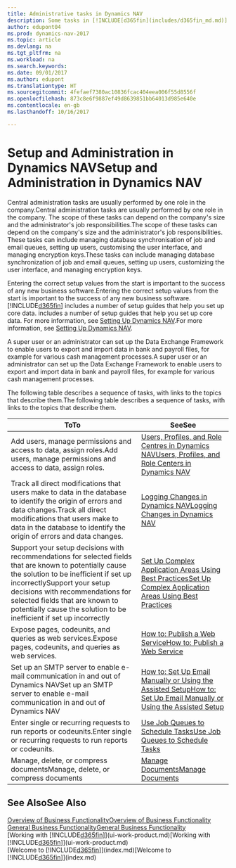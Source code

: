 ```yaml
---
title: Administrative tasks in Dynamics NAV
description: Some tasks in [!INCLUDE[d365fin](includes/d365fin_md.md)] requires central administration and setup. See what they are and learn what to do.
author: edupont04
ms.prod: dynamics-nav-2017
ms.topic: article
ms.devlang: na
ms.tgt_pltfrm: na
ms.workload: na
ms.search.keywords: 
ms.date: 09/01/2017
ms.author: edupont
ms.translationtype: HT
ms.sourcegitcommit: 4fefaef7380ac10836fcac404eea006f55d8556f
ms.openlocfilehash: 873c8e6f9887ef49d8639851bb64013d985e640e
ms.contentlocale: en-gb
ms.lasthandoff: 10/16/2017

---
```

# <a name="setup-and-administration-in-dynamics-nav"></a><span data-ttu-id="a57e8-104">Setup and Administration in Dynamics NAV</span><span class="sxs-lookup"><span data-stu-id="a57e8-104">Setup and Administration in Dynamics NAV</span></span>
<span data-ttu-id="a57e8-105">Central administration tasks are usually performed by one role in the company.</span><span class="sxs-lookup"><span data-stu-id="a57e8-105">Central administration tasks are usually performed by one role in the company.</span></span> <span data-ttu-id="a57e8-106">The scope of these tasks can depend on the company's size and the administrator's job responsibilities.</span><span class="sxs-lookup"><span data-stu-id="a57e8-106">The scope of these tasks can depend on the company's size and the administrator's job responsibilities.</span></span> <span data-ttu-id="a57e8-107">These tasks can include managing database synchronisation of job and email queues, setting up users, customising the user interface, and managing encryption keys.</span><span class="sxs-lookup"><span data-stu-id="a57e8-107">These tasks can include managing database synchronization of job and email queues, setting up users, customizing the user interface, and managing encryption keys.</span></span>  

<span data-ttu-id="a57e8-108">Entering the correct setup values from the start is important to the success of any new business software.</span><span class="sxs-lookup"><span data-stu-id="a57e8-108">Entering the correct setup values from the start is important to the success of any new business software.</span></span> [!INCLUDE[d365fin](includes/d365fin_md.md)]<span data-ttu-id="a57e8-109"> includes a number of setup guides that help you set up core data.</span><span class="sxs-lookup"><span data-stu-id="a57e8-109"> includes a number of setup guides that help you set up core data.</span></span> <span data-ttu-id="a57e8-110">For more information, see [Setting Up Dynamics NAV](setup.md).</span><span class="sxs-lookup"><span data-stu-id="a57e8-110">For more information, see [Setting Up Dynamics NAV](setup.md).</span></span>

<!--Whether you use [!INCLUDE[rim](../../includes/rim_md.md)] to implement setup values or you manually enter them in the new company, you can support your setup decisions with some general recommendations for selected setup fields that are known to potentially cause the solution to be inefficient if defined incorrectly.-->  

<span data-ttu-id="a57e8-111">A super user or an administrator can set up the Data Exchange Framework to enable users to export and import data in bank and payroll files, for example for various cash management processes.</span><span class="sxs-lookup"><span data-stu-id="a57e8-111">A super user or an administrator can set up the Data Exchange Framework to enable users to export and import data in bank and payroll files, for example for various cash management processes.</span></span>  

<span data-ttu-id="a57e8-112">The following table describes a sequence of tasks, with links to the topics that describe them.</span><span class="sxs-lookup"><span data-stu-id="a57e8-112">The following table describes a sequence of tasks, with links to the topics that describe them.</span></span>   

|<span data-ttu-id="a57e8-113">**To**</span><span class="sxs-lookup"><span data-stu-id="a57e8-113">**To**</span></span>|<span data-ttu-id="a57e8-114">**See**</span><span class="sxs-lookup"><span data-stu-id="a57e8-114">**See**</span></span>|  
|------------|-------------|  
|<span data-ttu-id="a57e8-115">Add users, manage permissions and access to data, assign roles.</span><span class="sxs-lookup"><span data-stu-id="a57e8-115">Add users, manage permissions and access to data, assign roles.</span></span>|[<span data-ttu-id="a57e8-116">Users, Profiles, and Role Centres in Dynamics NAV</span><span class="sxs-lookup"><span data-stu-id="a57e8-116">Users, Profiles, and Role Centers in Dynamics NAV</span></span>](admin-users-profiles-roles.md)|  
|<span data-ttu-id="a57e8-117">Track all direct modifications that users make to data in the database to identify the origin of errors and data changes.</span><span class="sxs-lookup"><span data-stu-id="a57e8-117">Track all direct modifications that users make to data in the database to identify the origin of errors and data changes.</span></span>|[<span data-ttu-id="a57e8-118">Logging Changes in Dynamics NAV</span><span class="sxs-lookup"><span data-stu-id="a57e8-118">Logging Changes in Dynamics NAV</span></span>](across-log-changes.md)|  
|<span data-ttu-id="a57e8-119">Support your setup decisions with recommendations for selected fields that are known to potentially cause the solution to be inefficient if set up incorrectly</span><span class="sxs-lookup"><span data-stu-id="a57e8-119">Support your setup decisions with recommendations for selected fields that are known to potentially cause the solution to be inefficient if set up incorrectly</span></span>|[<span data-ttu-id="a57e8-120">Set Up Complex Application Areas Using Best Practices</span><span class="sxs-lookup"><span data-stu-id="a57e8-120">Set Up Complex Application Areas Using Best Practices</span></span>](set-up-complex-application-areas-using-best-practices.md)|  
|<span data-ttu-id="a57e8-121">Expose pages, codeunits, and queries as web services.</span><span class="sxs-lookup"><span data-stu-id="a57e8-121">Expose pages, codeunits, and queries as web services.</span></span>|[<span data-ttu-id="a57e8-122">How to: Publish a Web Service</span><span class="sxs-lookup"><span data-stu-id="a57e8-122">How to: Publish a Web Service</span></span>](across-how-publish-web-service.md)|  
|<span data-ttu-id="a57e8-123">Set up an SMTP server to enable e-mail communication in and out of Dynamics NAV</span><span class="sxs-lookup"><span data-stu-id="a57e8-123">Set up an SMTP server to enable e-mail communication in and out of Dynamics NAV</span></span>| [<span data-ttu-id="a57e8-124">How to: Set Up Email Manually or Using the Assisted Setup</span><span class="sxs-lookup"><span data-stu-id="a57e8-124">How to: Set Up Email Manually or Using the Assisted Setup</span></span>](madeira-how-setup-email.md)|  
|<span data-ttu-id="a57e8-125">Enter single or recurring requests to run reports or codeunits.</span><span class="sxs-lookup"><span data-stu-id="a57e8-125">Enter single or recurring requests to run reports or codeunits.</span></span>|[<span data-ttu-id="a57e8-126">Use Job Queues to Schedule Tasks</span><span class="sxs-lookup"><span data-stu-id="a57e8-126">Use Job Queues to Schedule Tasks</span></span>](admin-job-queues-schedule-tasks.md)|  
|<span data-ttu-id="a57e8-127">Manage, delete, or compress documents</span><span class="sxs-lookup"><span data-stu-id="a57e8-127">Manage, delete, or compress documents</span></span>|[<span data-ttu-id="a57e8-128">Manage Documents</span><span class="sxs-lookup"><span data-stu-id="a57e8-128">Manage Documents</span></span>](admin-manage-documents.md)|  

## <a name="see-also"></a><span data-ttu-id="a57e8-129">See Also</span><span class="sxs-lookup"><span data-stu-id="a57e8-129">See Also</span></span>
[<span data-ttu-id="a57e8-130">Overview of Business Functionality</span><span class="sxs-lookup"><span data-stu-id="a57e8-130">Overview of Business Functionality</span></span>](madeira-business-functionality.md)  
[<span data-ttu-id="a57e8-131">General Business Functionality</span><span class="sxs-lookup"><span data-stu-id="a57e8-131">General Business Functionality</span></span>](ui-across-business-areas.md)  
<span data-ttu-id="a57e8-132">[Working with [!INCLUDE[d365fin](includes/d365fin_md.md)]](ui-work-product.md)</span><span class="sxs-lookup"><span data-stu-id="a57e8-132">[Working with [!INCLUDE[d365fin](includes/d365fin_md.md)]](ui-work-product.md)</span></span>  
<span data-ttu-id="a57e8-133">[Welcome to [!INCLUDE[d365fin](includes/d365fin_md.md)]](index.md)</span><span class="sxs-lookup"><span data-stu-id="a57e8-133">[Welcome to [!INCLUDE[d365fin](includes/d365fin_md.md)]](index.md)</span></span>  

